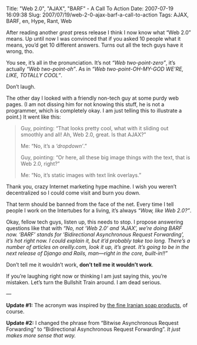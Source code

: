 Title: "Web 2.0", "AJAX", "BARF" - A Call To Action
Date: 2007-07-19 16:09:38
Slug: 2007/07/19/web-2-0-ajax-barf-a-call-to-action
Tags: AJAX, BARF, en, Hype, Rant, Web


After reading another _great_ press release I think I now know what “Web 2.0”
means. Up until now I was convinced that if you asked 10 people what it means,
you’d get 10 different answers. Turns out all the tech guys have it wrong,
tho.

You see, it’s all in the pronunciation. It’s not _“Web two-point-zero”_, it’s
actually _“Web two-point-oh”_. As in _“Web two-point-OH-MY-GOD WE’RE, LIKE,
TOTALLY COOL”_.

Don’t laugh.

The other day I looked with a friendly non-tech guy at some purdy web pages.
(I am not dissing him for not knowing this stuff, he is not a programmer,
which is completely okay. I am just telling this to illustrate a point.) It
went like this:

> Guy, pointing: “That looks pretty cool, what with it sliding out smoothly
> and all! Ah, Web 2.0, great. Is that AJAX?”
>
> Me: “No, it’s a _‘dropdown’_.”
>
> Guy, pointing: “Or here, all these big image things with the text, that is
> Web 2.0, right?”
>
> Me: “No, it’s static images with text link overlays.”

Thank you, crazy Internet marketing hype machine. I wish you weren’t
decentralized so I could come visit and burn you down.

That term should be banned from the face of the net. Every time I tell people
I work on the Intertubes for a living, it’s always _“Wow, like Web 2.0?”_.

Okay, fellow tech guys, listen up, this needs to stop. I propose answering
questions like that with _“No, not ‘Web 2.0’ and ‘AJAX’, we’re doing BARF now.
‘BARF’ stands for ‘Bidirectional Asynchronous Request Forwarding’, it’s hot
right now. I could explain it, but it’d probably take too long. There’s a
number of articles on oreilly.com, look it up, it’s great. It’s going to be in
the next release of Django and Rails, man—right in the core, built-in!!”_

Don’t tell me it wouldn’t work, **don’t tell me it wouldn’t work**.

If you’re laughing right now or thinking I am just saying this, you’re
mistaken. Let’s turn the Bullshit Train around. I am dead serious.

—

**Update #1:** The acronym was inspired by [the fine Iranian soap products][1],
of course.

**Update #2:** I changed the phrase from “Bitwise Asynchronous Request
Forwarding” to “Bidirectional Asynchronous Request Forwarding”. _It just makes
more sense that way._

   [1]: http://en.wikipedia.org/wiki/Barf_%28soap%29
